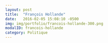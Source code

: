 ```yaml
---
layout: post
title:  "François Hollande"
date:   2016-02-05 15:08:10 -0500
img: img/portfolio/francois-hollande-300.png
modalID: francois-hollande
category: Politique
---
```

 

  
  

